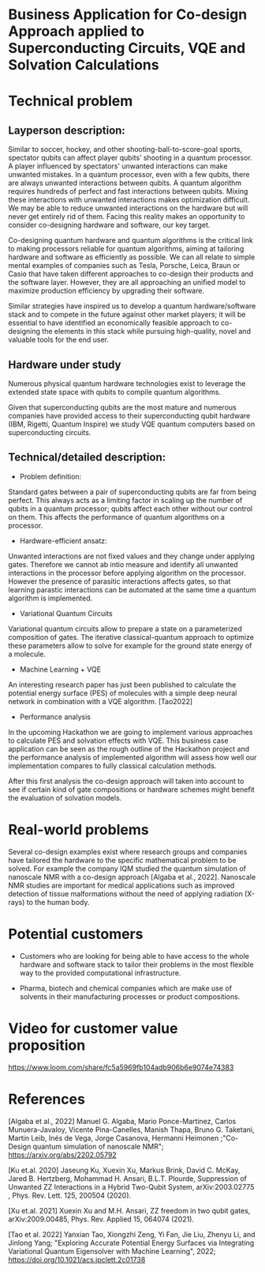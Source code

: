 # Business Application for Co-design Approach applied to Superconducting Circuits, VQE and Solvation Calculations

# Technical problem

## Layperson description:


Similar to soccer, hockey, and other shooting-ball-to-score-goal sports, spectator qubits can affect player qubits’ shooting in a quantum processor. A player influenced by spectators' unwanted interactions can make unwanted mistakes. In a quantum processor, even with a few qubits, there are always unwanted interactions between qubits. A quantum algorithm requires hundreds of perfect and fast interactions between qubits. Mixing these interactions with unwanted interactions makes optimization difficult. We may be able to reduce unwanted interactions on the hardware but will never get entirely rid of them. Facing this reality makes an opportunity to consider co-designing hardware and software, our key target.

Co-designing quantum hardware and quantum algorithms is the critical link to making processors reliable for quantum algorithms, aiming at tailoring hardware and software as efficiently as possible. We can all relate to simple mental examples of companies such as Tesla, Porsche, Leica, Braun or Casio that have taken different approaches to co-design their products and the software layer. However, they are all approaching an unified model to maximize production efficiency by upgrading their software. 

Similar strategies have inspired us to develop a quantum hardware/software stack and to compete in the future against other market players; it will be essential to have identified an economically feasible approach to co-designing the elements in this stack while pursuing high-quality, novel and valuable tools for the end user.


## Hardware under study

Numerous physical quantum hardware technologies exist to leverage the extended state space with qubits to compile quantum algorithms.

<!--
The following table give an overview of some of the selected hardware technologies:

| Aspect                        | Superconducting circuits                                               | Trapped ion                                                 | Photonic                                          | Cold atoms |
|-------------------------------|------------------------------------------------------------------------|-------------------------------------------------------------|---------------------------------------------------|------------|
| Qubit lifetime                | Short period (50-100 µs) and susceptible to noises [Hazra2021]         | Minutes and more [Wang2021]                                 | 150 microseconds, but destroyed by measurement [Gerbert2018] |            |
| Gate speed                    | 10-100 ns []                                                           | 20 microseconds []                                          | ~ 1 ns []                                         |            |
| Connectivity & entanglement   | Poor connectivity to other qubits (only nearest and few neighbours) [] | all to all []                                               | Easy to generate entanglement []                  |            |
| Reproducibility & scalability | No significant obstacles to reproduce and control qubits []            | No significant obstacles to reproduce and control qubits [] | Scalable architectures are possible []            |            |
| Operation conditions          | Near absolute zero temperature to operate (20 mK), no vacuum []        | No near absolute zero temperature needed; vacuum needed []  | Possible room temperature []                      |            |
| Maturity [Gerbert2018]        | The furthest developed technology []                                   | Similar to superconducting circuit technology []            | Early stage development (TRL 3) []                |            |
-->

Given that superconducting qubits are the most mature and numerous companies have provided access to their superconducting qubit hardware (IBM, Rigetti, Quantum Inspire) we study VQE quantum computers based on superconducting circuits.

<!--
References

[Hazra2021] S. Hazra, A. Bhattacharjee, M. Chand, K. V. Salunkhe, S. Gopalakrishnan, M. P. Patankar, R. Vijay;
Ring-resonator-based coupling architecture for enhanced connectivity in a superconducting multiqubit
network, Phys. Rev. Applied 16 (2021); https://doi:10.1103/PhysRevApplied.16.024018

[Wang2021] P. Wang, C. Luan, M. Qiao; Single ion qubit with estimated coherence time exceeding one
hour, Nature Communications 12 (1) (2021) 233; https://doi.org/10.1038/s41467-020-20330-w

[Gerbert2018] P. Gerbert, F. Ruess; The Next Decade in Quantum Computing—and How to Play; https://www.bcg.com/publications/2018/next-decade-quantum-computing-how-play

[Shaw2020] David Shaw; "The quantum computing landscape has been transformed by a surge of commercial startups pursuing very different technical paths. Investors and pioneers must prepare themselves for a challenging journey ahead.", 2020; https://www.factbasedinsight.com/quantum-hardware-into-the-quantum-jungle/
-->

## Technical/detailed description:

- Problem definition:

Standard gates between a pair of superconducting qubits are far from being perfect. This always acts as a limiting factor in scaling up the number of qubits in a quantum processor; qubits affect each other without our control on them. This affects the performance of quantum algorithms on a processor.

- Hardware-efficient ansatz:

Unwanted interactions are not fixed values and they change under applying gates. Therefore we cannot ab intio measure and identify all unwanted interactions in the processor before applying algorithm on the processor.  However the presence of parasitic interactions affects gates, so that learning parastic interactions can be automated at the same time a quantum algorithm is implemented.

- Variational Quantum Circuits

Variational quantum circuits allow to prepare a state on a parameterized composition of gates. The iterative classical-quantum approach to optimize these parameters allow to solve for example for the ground state energy of a molecule.

- Machine Learning + VQE

An interesting research paper has just been published to calculate the potential energy surface (PES) of molecules with a simple deep neural network in combination with a VQE algorithm. [Tao2022]


- Performance analysis

In the upcoming Hackathon we are going to implement various approaches to calculate PES and solvation effects with VQE. This business case application can be seen as the rough outline of the Hackathon project and the performance analysis of implemented algorithm will assess how well our implementation compares to fully classical calculation methods.

After this first analysis the co-design approach will taken into account to see if certain kind of gate compositions or hardware schemes might benefit the evaluation of solvation models.

# Real-world problems

Several co-design examples exist where research groups and companies have tailored the hardware to the specific mathematical problem to be solved. For example the company IQM studied the quantum simulation of nanoscale NMR with a co-design approach [Algaba et al., 2022]. Nanoscale NMR studies are important for medical applications such as improved detection of tissue malformations without the need of applying radiation (X-rays) to the human body.

# Potential customers

- Customers who are looking for being able to have access to the whole hardware and software stack to tailor their problems in the most flexible way to the provided computational infrastructure.

- Pharma, biotech and chemical companies which are make use of solvents in their manufacturing processes or product compositions.


# Video for customer value proposition

https://www.loom.com/share/fc5a5969fb104adb906b6e9074e74383

# References

[Algaba et al., 2022] Manuel G. Algaba, Mario Ponce-Martinez, Carlos Munuera-Javaloy, Vicente Pina-Canelles, Manish Thapa, Bruno G. Taketani, Martin Leib, Inés de Vega, Jorge Casanova, Hermanni Heimonen ;"Co-Design quantum simulation of nanoscale NMR"; https://arxiv.org/abs/2202.05792

[Ku et.al. 2020] Jaseung Ku, Xuexin Xu, Markus Brink, David C. McKay, Jared B. Hertzberg, Mohammad H. Ansari, B.L.T. Plourde, Suppression of Unwanted ZZ Interactions in a Hybrid Two-Qubit System, arXiv:2003.02775 , Phys. Rev. Lett. 125, 200504 (2020).

[Xu et.al. 2021] Xuexin Xu and M.H. Ansari, ZZ freedom in two qubit gates, arXiv:2009.00485, Phys. Rev. Applied 15, 064074 (2021).

[Tao et al. 2022]     Yanxian Tao, Xiongzhi Zeng, Yi Fan, Jie Liu, Zhenyu Li, and Jinlong Yang; "Exploring Accurate Potential Energy Surfaces via Integrating Variational Quantum Eigensolver with Machine Learning", 2022; https://doi.org/10.1021/acs.jpclett.2c01738
